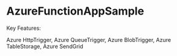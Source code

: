 # AzureFunctionAppSample

Key Features:

Azure HttpTrigger, 
Azure QueueTrigger, 
Azure BlobTrigger, 
Azure TableStorage,
Azure SendGrid

